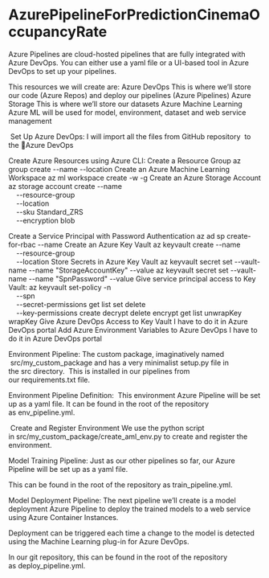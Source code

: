 # AzurePipelineForPredictionCinemaOccupancyRate


Azure Pipelines are cloud-hosted pipelines that are fully integrated with Azure DevOps. You can either use a yaml file or a UI-based tool in Azure DevOps to set up your pipelines.



This resources we will create are:
Azure DevOps
This is where we’ll store our code (Azure Repos) and deploy our pipelines (Azure Pipelines)
Azure Storage
This is where we’ll store our datasets
Azure Machine Learning
Azure ML will be used for model, environment, dataset and web service management



 Set Up Azure DevOps:
 I will import all the files from GitHub repository  to the Azure DevOps

Create Azure Resources using Azure CLI:
Create a Resource Group
az group create --name <resource-group> --location <location>
Create an Azure Machine Learning Workspace
az ml workspace create -w <workspace-name> -g <resource-group>
Create an Azure Storage Account
az storage account create --name <storage-account-name> \
    --resource-group <resource-group> \
    --location <location> \
    --sku Standard_ZRS \
    --encryption blob


Create a Service Principal with Password Authentication
az ad sp create-for-rbac --name <spn-name>
Create an Azure Key Vault
az keyvault create --name <keyvault-name> \
    --resource-group <resource-group> \
    --location <location>
Store Secrets in Azure Key Vault
az keyvault secret set --vault-name <keyvault-name> --name "StorageAccountKey" --value <storage-account-key>
az keyvault secret set --vault-name <keyvault-name> --name "SpnPassword" --value <service-principle-password>
Give service principal access to Key Vault:
az keyvault set-policy -n <keyvault-name> \
    --spn <service-principle-app-id> \
    --secret-permissions get list set delete \
    --key-permissions create decrypt delete encrypt get list unwrapKey wrapKey
Give Azure DevOps Access to Key Vault
I have to do it in Azure DevOps portal
Add Azure Environment Variables to Azure DevOps
I have to do it in Azure DevOps portal



Environment Pipeline:
The custom package, imaginatively named  src/my_custom_package and has a very minimalist setup.py file in the src directory. 
This is installed in our pipelines from our requirements.txt file.


Environment Pipeline Definition:
 This environment Azure Pipeline will be set up as a yaml file. It can be found in the root of the repository as env_pipeline.yml.

 Create and Register Environment
We use the python script in src/my_custom_package/create_aml_env.py to create and register the environment. 


Model Training Pipeline:
Just as our other pipelines so far, our Azure Pipeline will be set up as a yaml file.

This can be found in the root of the repository as train_pipeline.yml.



Model Deployment Pipeline:
The next pipeline we’ll create is a model deployment Azure Pipeline to deploy the trained models to a web service using Azure Container Instances.

Deployment can be triggered each time a change to the model is detected using the Machine Learning plug-in for Azure DevOps.

In our git repository, this can be found in the root of the repository as deploy_pipeline.yml.
